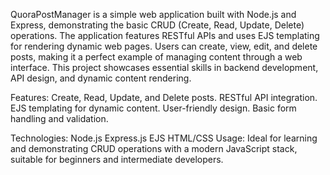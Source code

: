 QuoraPostManager is a simple web application built with Node.js and Express, demonstrating the basic CRUD (Create, Read, Update, Delete) operations. The application features RESTful APIs and uses EJS templating for rendering dynamic web pages. Users can create, view, edit, and delete posts, making it a perfect example of managing content through a web interface. This project showcases essential skills in backend development, API design, and dynamic content rendering.

Features:
Create, Read, Update, and Delete posts.
RESTful API integration.
EJS templating for dynamic content.
User-friendly design.
Basic form handling and validation.


Technologies:
Node.js
Express.js
EJS
HTML/CSS
Usage:
Ideal for learning and demonstrating CRUD operations with a modern JavaScript stack, suitable for beginners and intermediate developers.


